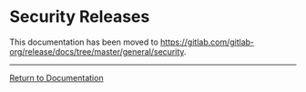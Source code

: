 # Security Releases

This documentation has been moved to <https://gitlab.com/gitlab-org/release/docs/tree/master/general/security>.

---

[Return to Documentation](../README.md#documentation)
